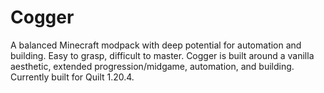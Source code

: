 # Cogger
A balanced Minecraft modpack with deep potential for automation and building. Easy to grasp, difficult to master.
Cogger is built around a vanilla aesthetic, extended progression/midgame, automation, and building. Currently built for Quilt 1.20.4.
